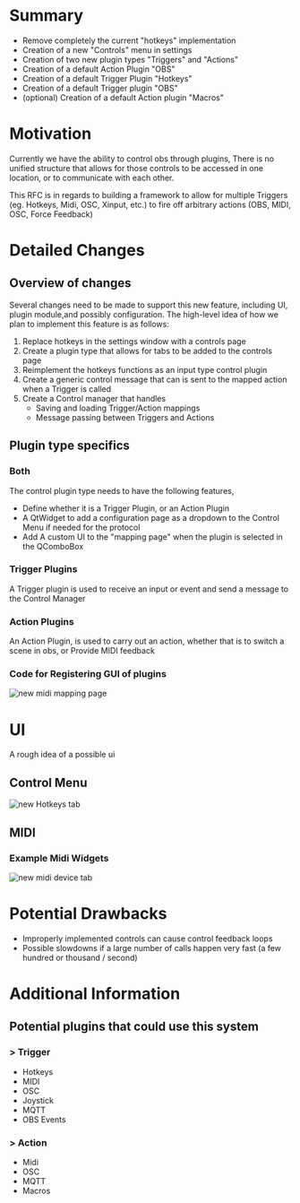 # Summary
* Remove completely the current "hotkeys" implementation
* Creation of a new "Controls" menu in settings
* Creation of two new plugin types "Triggers" and "Actions"
* Creation of a default Action Plugin "OBS"
* Creation of a default Trigger Plugin "Hotkeys"
* Creation of a default Trigger plugin "OBS"
* (optional) Creation of a default Action plugin "Macros"


# Motivation
Currently we have the ability to control obs through plugins, There is no unified structure that allows for those controls to be accessed in one location, or to communicate with each other.

This RFC is in regards to building a framework to allow for multiple Triggers (eg. Hotkeys, Midi, OSC, Xinput, etc.) to fire off arbitrary actions (OBS, MIDI, OSC, Force Feedback)

# Detailed Changes

## Overview of changes
Several changes need to be made to support this new feature, including UI, plugin module,and possibly configuration. The high-level idea of how we plan to implement this feature is as follows:

1. Replace hotkeys in the settings window with a controls page
2. Create a plugin type that allows for tabs to be added to the controls page
2. Reimplement the hotkeys functions as an input type control plugin
4. Create a generic control message that can is sent to the mapped action when a Trigger is called
3. Create a Control manager that handles 
   * Saving and loading Trigger/Action mappings
   * Message passing between Triggers and Actions

## Plugin type specifics
### Both 
The control plugin type needs to have the following features, 

* Define whether it is a Trigger Plugin, or an Action Plugin
* A QtWidget to add a configuration page as a dropdown to the Control Menu if needed for the protocol
* Add A custom UI to the "mapping page" when the plugin is selected in the QComboBox


### Trigger Plugins

A Trigger plugin is used to receive an input or event and send a message to the Control Manager

### Action Plugins
An Action Plugin, is used to carry out an action, whether that is to switch a scene in obs, or Provide MIDI feedback 

### Code for Registering GUI of plugins
![new midi mapping page](https://github.com/cpyarger/rfcs/blob/master/text/QtWidget%20code.png?raw=true)

# UI 
A rough idea of a possible ui

## Control Menu

![new Hotkeys tab](https://github.com/cpyarger/rfcs/blob/master/text/control-mapping.png?raw=true)
## MIDI
### Example Midi Widgets
![new midi device tab](https://github.com/cpyarger/rfcs/blob/master/text/example%20midi%20widgets.png?raw=true)







# Potential Drawbacks

* Improperly implemented controls can cause control feedback loops
* Possible slowdowns if a large number of calls happen very fast (a few hundred or thousand / second)

# Additional Information

## Potential plugins that could use this system

### > Trigger
* Hotkeys
* MIDI
* OSC
* Joystick
* MQTT 
* OBS Events
### > Action
* Midi
* OSC
* MQTT 
* Macros
